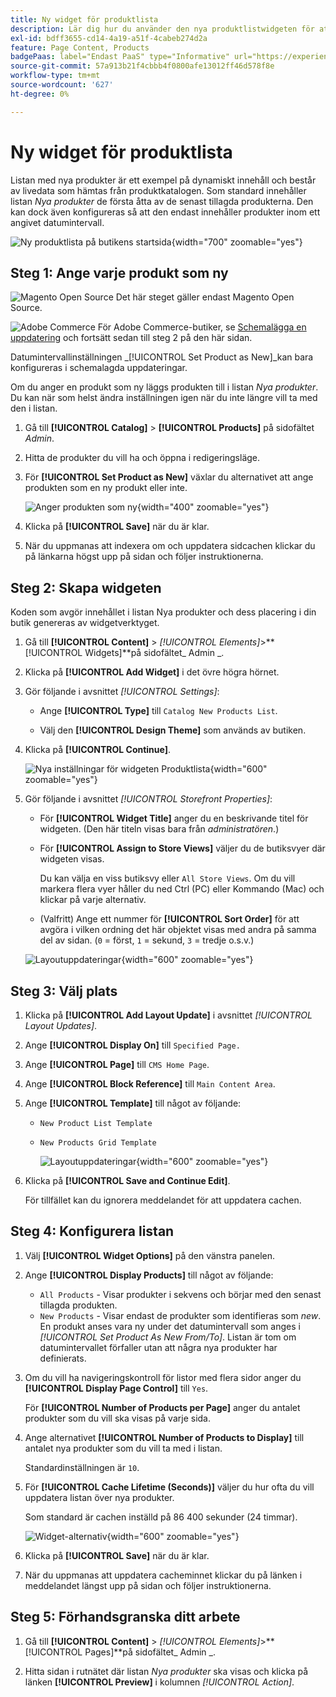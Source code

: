 ```yaml
---
title: Ny widget för produktlista
description: Lär dig hur du använder den nya produktlistwidgeten för att visa en lista över de senast tillagda produkterna.
exl-id: bdff3655-cd14-4a19-a51f-4cabeb274d2a
feature: Page Content, Products
badgePaas: label="Endast PaaS" type="Informative" url="https://experienceleague.adobe.com/en/docs/commerce/user-guides/product-solutions" tooltip="Gäller endast Adobe Commerce i molnprojekt (Adobe-hanterad PaaS-infrastruktur) och lokala projekt."
source-git-commit: 57a913b21f4cbbb4f0800afe13012ff46d578f8e
workflow-type: tm+mt
source-wordcount: '627'
ht-degree: 0%

---
```


# Ny widget för produktlista

Listan med nya produkter är ett exempel på dynamiskt innehåll och består av livedata som hämtas från produktkatalogen. Som standard innehåller listan _Nya produkter_ de första åtta av de senast tillagda produkterna. Den kan dock även konfigureras så att den endast innehåller produkter inom ett angivet datumintervall.

![Ny produktlista på butikens startsida](./assets/storefront-home-page-new-products.png){width="700" zoomable="yes"}

## Steg 1: Ange varje produkt som ny

![Magento Open Source](../assets/open-source.svg) Det här steget gäller endast Magento Open Source.

![Adobe Commerce](../assets/adobe-logo.svg) För Adobe Commerce-butiker, se [Schemalägga en uppdatering](content-staging-scheduled-update.md) och fortsätt sedan till steg 2 på den här sidan.

Datumintervallinställningen _[!UICONTROL Set Product as New]_kan bara konfigureras i schemalagda uppdateringar.

Om du anger en produkt som ny läggs produkten till i listan _Nya produkter_. Du kan när som helst ändra inställningen igen när du inte längre vill ta med den i listan.

1. Gå till **[!UICONTROL Catalog]** > **[!UICONTROL Products]** på sidofältet _Admin_.

1. Hitta de produkter du vill ha och öppna i redigeringsläge.

1. För **[!UICONTROL Set Product as New]** växlar du alternativet att ange produkten som en ny produkt eller inte.

   ![Anger produkten som ny](./assets/product-set-as-new.png){width="400" zoomable="yes"}

1. Klicka på **[!UICONTROL Save]** när du är klar.

1. När du uppmanas att indexera om och uppdatera sidcachen klickar du på länkarna högst upp på sidan och följer instruktionerna.

## Steg 2: Skapa widgeten

Koden som avgör innehållet i listan Nya produkter och dess placering i din butik genereras av widgetverktyget.

1. Gå till **[!UICONTROL Content]** > _[!UICONTROL Elements]_>**[!UICONTROL Widgets]**på sidofältet_ Admin _.

1. Klicka på **[!UICONTROL Add Widget]** i det övre högra hörnet.

1. Gör följande i avsnittet _[!UICONTROL Settings]_:

   - Ange **[!UICONTROL Type]** till `Catalog New Products List`.

   - Välj den **[!UICONTROL Design Theme]** som används av butiken.

1. Klicka på **[!UICONTROL Continue]**.

   ![Nya inställningar för widgeten Produktlista](./assets/widget-settings.png){width="600" zoomable="yes"}

1. Gör följande i avsnittet _[!UICONTROL Storefront Properties]_:

   - För **[!UICONTROL Widget Title]** anger du en beskrivande titel för widgeten. (Den här titeln visas bara från _administratören_.)

   - För **[!UICONTROL Assign to Store Views]** väljer du de butiksvyer där widgeten visas.

     Du kan välja en viss butiksvy eller `All Store Views`. Om du vill markera flera vyer håller du ned Ctrl (PC) eller Kommando (Mac) och klickar på varje alternativ.

   - (Valfritt) Ange ett nummer för **[!UICONTROL Sort Order]** för att avgöra i vilken ordning det här objektet visas med andra på samma del av sidan. (`0` = först, `1` = sekund, `3` = tredje o.s.v.)

   ![Layoutuppdateringar](./assets/widget-layout-update-home-page.png){width="600" zoomable="yes"}

## Steg 3: Välj plats

1. Klicka på **[!UICONTROL Add Layout Update]** i avsnittet _[!UICONTROL Layout Updates]_.

1. Ange **[!UICONTROL Display On]** till `Specified Page.`

1. Ange **[!UICONTROL Page]** till `CMS Home Page`.

1. Ange **[!UICONTROL Block Reference]** till `Main Content Area`.

1. Ange **[!UICONTROL Template]** till något av följande:

   - `New Product List Template`
   - `New Products Grid Template`

     ![Layoutuppdateringar](./assets/widget-layout-update-new-products-list.png){width="600" zoomable="yes"}

1. Klicka på **[!UICONTROL Save and Continue Edit]**.

   För tillfället kan du ignorera meddelandet för att uppdatera cachen.

## Steg 4: Konfigurera listan

1. Välj **[!UICONTROL Widget Options]** på den vänstra panelen.

1. Ange **[!UICONTROL Display Products]** till något av följande:

   - `All Products` - Visar produkter i sekvens och börjar med den senast tillagda produkten.
   - `New Products` - Visar endast de produkter som identifieras som _new_. En produkt anses vara ny under det datumintervall som anges i _[!UICONTROL Set Product As New From/To]_. Listan är tom om datumintervallet förfaller utan att några nya produkter har definierats.

1. Om du vill ha navigeringskontroll för listor med flera sidor anger du **[!UICONTROL Display Page Control]** till `Yes`.

   För **[!UICONTROL Number of Products per Page]** anger du antalet produkter som du vill ska visas på varje sida.

1. Ange alternativet **[!UICONTROL Number of Products to Display]** till antalet nya produkter som du vill ta med i listan.

   Standardinställningen är `10`.

1. För **[!UICONTROL Cache Lifetime (Seconds)]** väljer du hur ofta du vill uppdatera listan över nya produkter.

   Som standard är cachen inställd på 86 400 sekunder (24 timmar).

   ![Widget-alternativ](./assets/widget-options-new-product-list.png){width="600" zoomable="yes"}

1. Klicka på **[!UICONTROL Save]** när du är klar.

1. När du uppmanas att uppdatera cacheminnet klickar du på länken i meddelandet längst upp på sidan och följer instruktionerna.

## Steg 5: Förhandsgranska ditt arbete

1. Gå till **[!UICONTROL Content]** > _[!UICONTROL Elements]_>**[!UICONTROL Pages]**på sidofältet_ Admin _.

1. Hitta sidan i rutnätet där listan _Nya produkter_ ska visas och klicka på länken **[!UICONTROL Preview]** i kolumnen _[!UICONTROL Action]_.
